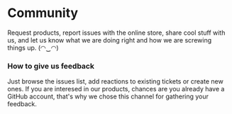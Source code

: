 # Community

Request products, report issues with the online store, share cool stuff with us, and let us know what we are doing right and how we are screwing things up. (◠‿◠)

### How to give us feedback

Just browse the issues list, add reactions to existing tickets or create new ones. If you are interesed in our products, chances are you already have a GitHub account, that's why we chose this channel for gathering your feedback. 
